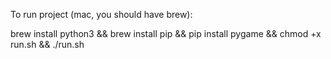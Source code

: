 To run project (mac, you should have brew):

  brew install python3 && brew install pip && pip install pygame && chmod +x run.sh && ./run.sh
